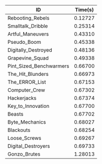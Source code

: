|ID|Time(s)|
|-|-|
|Rebooting_Rebels|0.12727|
|Smalltalk_Dribble|0.25314|
|Artful_Maneuvers|0.43310|
|Pseudo_Boom|0.45338|
|Digitally_Destroyed|0.48136|
|Grapevine_Squad|0.49338|
|Pint_Sized_Benchwarmers|0.66700|
|The_Hit_Blunders|0.66973|
|The_ERROR_List|0.67153|
|Computer_Crew|0.67302|
|Hackerjacks|0.67374|
|Key_to_Innovation|0.67700|
|Beasts|0.67702|
|Byte_Mechanics|0.68027|
|Blackouts|0.68254|
|Loose_Screws|0.69267|
|Digital_Destroyers|0.69733|
|Gonzo_Brutes|1.28013|
